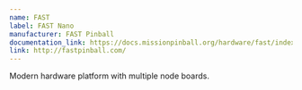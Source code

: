 ```yaml
---
name: FAST
label: FAST Nano
manufacturer: FAST Pinball
documentation_link: https://docs.missionpinball.org/hardware/fast/index.html
link: http://fastpinball.com/
---
```

Modern hardware platform with multiple node boards.

